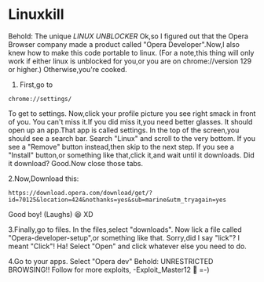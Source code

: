# Linuxkill
Behold: The unique *LINUX UNBLOCKER*
Ok,so I figured out that the Opera Browser company made a product called
"Opera Developer".Now,I also knew how to make this code portable to linux.
(For a note,this thing will only work if either linux is unblocked for you,or you are on chrome://version 129 or higher.)
Otherwise,you're cooked.

1. First,go to 
```
chrome://settings/
```
To get to settings.
Now,click your profile picture you see right smack in front of you.
You can't miss it.If you did miss it,you need better glasses.
It should open up an app.That app is called settings.
In the top of the screen,you should see a search bar.
Search "Linux" and scroll to the very bottom.
If you see a "Remove" button instead,then skip to the next step.
If you see a "Install" button,or something like that,click it,and wait until it downloads.
Did it download? Good.Now close those tabs.

2.Now,Download this:
```
https://download.opera.com/download/get/?id=70125&location=424&nothanks=yes&sub=marine&utm_tryagain=yes
```
Good boy! (Laughs) 😆 XD

3.Finally,go to files.
In the files,select "downloads".
Now lick a file called "Opera-developer-setup",or something like that.
Sorry,did I say "lick"? I meant "Click"! Ha!
Select "Open" and click whatever else you need to do.

4.Go to your apps.
Select "Opera dev"
Behold: UNRESTRICTED BROWSING!!
Follow for more exploits,    -Exploit_Master12 🙂 =-)


